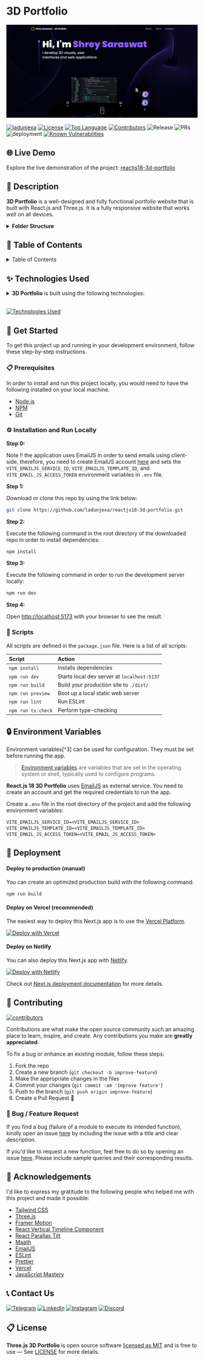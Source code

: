 # 3D Portfolio

<!-- GitHub badges -->

<!-- [![Latest release](https://img.shields.io/github/v/release/ladunjexa/reactjs18-3d-portfolio?label=Latest%20release&style=social)](https://github.com/ladunjexa/reactjs18-3d-portfolio/releases/tag/v0.1.0)
[![Stars](https://img.shields.io/github/stars/ladunjexa/reactjs18-3d-portfolio?style=social)](https://github.com/ladunjexa/reactjs18-3d-portfolio/stargazers)
[![Fork](https://img.shields.io/github/forks/ladunjexa/reactjs18-3d-portfolio?style=social)](https://github.com/ladunjexa/reactjs18-3d-portfolio/forks)
[![GitHub commits](https://img.shields.io/github/commit-activity/t/ladunjexa/reactjs18-3d-portfolio?style=social&logo=github)](https://github.com/ladunjexa/reactjs18-3d-portfolio/commits)
[![Pull requests](https://img.shields.io/github/issues-pr/ladunjexa/reactjs18-3d-portfolio?style=social&logo=github)](https://github.com/ladunjexa/reactjs18-3d-portfolio/pulls) -->

![demo](.github/README_ASSETS/3d-portfolio.png)

[![ladunjexa](https://custom-icon-badges.demolab.com/badge/made%20by%20-ladunjexa-556bf2?logo=github&logoColor=white&labelColor=101827)](https://github.com/luadnjexa)
[![License](https://img.shields.io/github/license/ladunjexa/reactjs18-3d-portfolio?color=dddddd&labelColor=000000)](https://github.com/ladunjexa/reactjs18-3d-portfolio/blob/main/LICENSE)
[![Top Language](https://img.shields.io/github/languages/top/ladunjexa/reactjs18-3d-portfolio?logo=github&logoColor=%23007ACC&label=TypeScript)](https://www.typescriptlang.org/)
[![Contributors](https://img.shields.io/github/contributors/ladunjexa/reactjs18-3d-portfolio?style=flat&color=orange&label=Contributors)](https://github.com/ladunjexa/reactjs18-3d-portfolio/graphs/contributors)
![Release](https://img.shields.io/github/release/ladunjexa/reactjs18-3d-portfolio.svg)
![PRs](https://img.shields.io/badge/PRs-welcome-ff69b4.svg?style=shields)
![deployment](https://img.shields.io/github/deployments/ladunjexa/reactjs18-3d-portfolio/Production?logo=vercel&label=Website)
[![Known Vulnerabilities](https://snyk.io/test/github/ladunjexa/reactjs18-3d-portfolio/badge.svg)](https://snyk.io/test/github/ladunjexa/reactjs18-3d-portfolio)

## 🌐 Live Demo

Explore the live demonstration of the project:
[reactjs18-3d-portfolio](https://reactjs18-3-d-portfolio.vercel.app/)

## 📝 Description

**3D Portfolio** is a well-designed and fully functional portfolio website that is built with
React.js and Three.js. It is a fully responsive website that works well on all devices.

<details><summary><b>Folder Structure</b></summary>

```bash
reactjs18-3d-portfolio/
├── src/
├   ├── App.tsx
├   ├── globals.css
├   ├── main.tsx
├   ├── vite.env.d.ts
├   ├── components/
├   ├   ├── atoms/
├   ├   ├   └── Header.tsx
├   ├   ├── canvas/
├   ├   ├   ├── Ball.tsx
├   ├   ├   ├── Computers.tsx
├   ├   ├   ├── Earth.tsx
├   ├   ├   ├── Stars.tsx
├   ├   ├   └── index.ts
├   ├   ├── layout/
├   ├   ├   ├── Loader.tsx
├   ├   ├   └── Navbar.tsx
├   ├   ├── sections/
├   ├   ├   ├── About.tsx
├   ├   ├   ├── Contact.tsx
├   ├   ├   ├── Experience.tsx
├   ├   ├   ├── Feedbacks.tsx
├   ├   ├   ├── Hero.tsx
├   ├   ├   ├── Tech.tsx
├   ├   ├   ├── Works.tsx
├   ├   ├   └── page.tsx
├   ├   └── index.ts
├   ├── constants/
├   ├   ├── config.ts
├   ├   ├── styles.ts
├   ├   └── index.ts
├   ├── hoc/
├   ├   ├── SectionWrapper.tsx
├   ├   └── index.ts
├   ├── utils/
├   ├   └── motion.ts
├   ├── types/
├   ├   └── index.d.ts
├   └── assets/
├       ├── company/
├       ├   └── [[...]].{svg,png}
├       ├── tech/
├       ├   └── [[...]].{svg,png}
├       ├── [[...]].{svg,png}
├       └── index.ts
├── public/
├   ├── desktop_pc
├   ├   ├── textures/[[...]].png
├   ├   ├── license.txt
├   ├   ├── scene.bin
├   ├   └── scene.gltf
├   ├── planet
├   ├   ├── textures/[[...]].png
├   ├   ├── license.txt
├   ├   ├── scene.bin
├   ├   └── scene.gltf
├   ├── logo.png
├   └── logo.svg
├── .env
├── .eslintignore
├── .eslintrc.cjs
├── .gitignore
├── .prettierignore
├── .prettierrc.cjs
├── index.html
├── LICENSE
├── README.md
├── package.json
├── postcss.config.cjs
├── tailwind.config.cjs
├── tsconfig.json
├── tsconfig.node.json
└── vite.config.js
```

</details>

## 📖 Table of Contents

<details><summary>Table of Contents</summary>

- [Live Demo](#-live-demo)
- [Description](#-description)
- [Technologies Used](#-technologies-used)
- [Get Started](#-get-started)
  - [Prerequisites](#-prerequisites)
  - [Installation and Run Locally](#-installation-and-run-locally)
  - [Scripts](#-scripts)
- [Environment Variables](#-environment-variables)
- [Deployment](#-deployment)
  - [Deploy to production (manual)](#-deploy-to-production-manual)
  - [Deploy on Vercel (recommended)](#-deploy-on-vercel-recommended)
  - [Deploy on Netlify](#-deploy-on-netlify)
- [Contributing](#-contributing)
  - [Bug / Feature Request](#-bug--feature-request)
- [Acknowledgements](#-acknowledgements)
- [References](#-references)
- [Contact Us](#-contact-us)
- [License](#-license)

</details>

## ✨ Technologies Used

<details><summary><b>3D Portfolio</b> is built using the following technologies:</summary>

- [TypeScript](https://www.typescriptlang.org/): TypeScript is a typed superset of JavaScript that
  compiles to plain JavaScript.
- [Vite](https://vitejs.dev/): Vite is a build tool that aims to provide a faster and leaner
  development experience for modern web projects.
- [React.js](https://reactjs.org/): React is a free and open-source front-end JavaScript library for
  building user interfaces or UI components.
- [Three.js](https://threejs.org/): Three.js is a cross-browser JavaScript library and application
  programming interface used to create and display animated 3D computer graphics in a web browser
  using WebGL.
- [Framer Motion](https://www.framer.com/motion/): Framer Motion is a production-ready motion
  library for React.
- [Tailwind CSS](https://tailwindcss.com/): Tailwind CSS is a utility-first CSS framework for
  rapidly building custom user interfaces.
- [ESLint](https://eslint.org/): ESLint is a static code analysis tool for identifying problematic
  patterns found in JavaScript code.
- [Prettier](https://prettier.io/): Prettier is an opinionated code formatter.
- [Vercel](https://vercel.com/): Vercel is a cloud platform for frontend developers, providing the
  frameworks, workflows, and infrastructure to build a faster, more personalized Web.

</details><br/>

[![Technologies Used](https://skillicons.dev/icons?i=ts,vite,react,threejs,tailwind,vercel)](https://skillicons.dev)

## 🧰 Get Started

To get this project up and running in your development environment, follow these step-by-step
instructions.

### 📋 Prerequisites

In order to install and run this project locally, you would need to have the following installed on
your local machine.

- [Node.js](https://nodejs.org/en/)
- [NPM](https://www.npmjs.com/get-npm)
- [Git](https://git-scm.com/downloads)

### ⚙️ Installation and Run Locally

**Step 0:**

Note :bangbang: the application uses EmailJS in order to send emails using client-side, therefore,
you need to create EmailJS account [here](https://emailjs.com/) and sets the
`VITE_EMAILJS_SERVICE_ID`, `VITE_EMAILJS_TEMPLATE_ID`, and `VITE_EMAIL_JS_ACCESS_TOKEN` environment
variables in `.env` file.

**Step 1:**

Download or clone this repo by using the link below:

```bash
git clone https://github.com/ladunjexa/reactjs18-3d-portfolio.git
```

**Step 2:**

Execute the following command in the root directory of the downloaded repo in order to install
dependencies:

```bash
npm install
```

**Step 3:**

Execute the following command in order to run the development server locally:

```bash
npm run dev
```

**Step 4:**

Open [http://localhost:5173](http://localhost:5173) with your browser to see the result.

### 📜 Scripts

All scripts are defined in the `package.json` file. Here is a list of all scripts:

| Script             | Action                                      |
| :----------------- | :------------------------------------------ |
| `npm install`      | Installs dependencies                       |
| `npm run dev`      | Starts local dev server at `localhost:5137` |
| `npm run build`    | Build your production site to `./dist/`     |
| `npm run preview`  | Boot up a local static web server           |
| `npm run lint`     | Run ESLint                                  |
| `npm run ts:check` | Perform type-checking                       |

## 🔒 Environment Variables

Environment variables[^3] can be used for configuration. They must be set before running the app.

> [Environment variables](https://en.wikipedia.org/wiki/Environment_variable) are variables that are
> set in the operating system or shell, typically used to configure programs.

**React.js 18 3D Portfolio** uses [EmailJS](https://www.emailjs.com/) as external service. You need
to create an account and get the required credentials to run the app.

Create a `.env` file in the root directory of the project and add the following environment
variables:

```env
VITE_EMAILJS_SERVICE_ID=<VITE_EMAILJS_SERVICE_ID>
VITE_EMAILJS_TEMPLATE_ID=<VITE_EMAILJS_TEMPLATE_ID>
VITE_EMAIL_JS_ACCESS_TOKEN=<VITE_EMAIL_JS_ACCESS_TOKEN>
```

## 🚀 Deployment

#### Deploy to production (manual)

You can create an optimized production build with the following command:

```bash
npm run build
```

#### Deploy on Vercel (recommended)

The easiest way to deploy this Next.js app is to use the
[Vercel Platform](https://vercel.com/new?utm_medium=default-template&filter=next.js&utm_source=create-next-app&utm_campaign=create-next-app-readme).

[![Deploy with Vercel](https://vercel.com/button)](https://vercel.com/new/clone?repository-url=https%3A%2F%2Fgithub.com%2Fladunjexa%2Freactjs18-3d-portfolio)

#### Deploy on Netlify

You can also deploy this Next.js app with [Netlify](https://www.netlify.com/).

[![Deploy with Netlify](https://www.netlify.com/img/deploy/button.svg)](https://app.netlify.com/start/deploy?repository=https://github.com/ladunjexa/reactjs18-3d-portfolio)

Check out [Next.js deployment documentation](https://nextjs.org/docs/deployment) for more details.

## 🔧 Contributing

[![contributors](https://contrib.rocks/image?repo=ladunjexa/reactjs18-3d-portfolio)](https://github.com/ladunjexa/reactjs18-3d-portfolio/graphs/contributors)

Contributions are what make the open source community such an amazing place to learn, inspire, and
create. Any contributions you make are **greatly appreciated**.

To fix a bug or enhance an existing module, follow these steps:

1. Fork the repo
2. Create a new branch (`git checkout -b improve-feature`)
3. Make the appropriate changes in the files
4. Commit your changes (`git commit -am 'Improve feature'`)
5. Push to the branch (`git push origin improve-feature`)
6. Create a Pull Request 🎉

### 📩 Bug / Feature Request

If you find a bug (failure of a module to execute its intended function), kindly open an issue
[here](https://github.com/ladunjexa/reactjs18-3d-portfolio/issues/new) by including the issue with a
title and clear description.

If you'd like to request a new function, feel free to do so by opening an issue
[here](https://github.com/ladunjexa/reactjs18-3d-portfolio/issues/new). Please include sample
queries and their corresponding results.

## 💎 Acknowledgements

I'd like to express my gratitude to the following people who helped me with this project and made it
possible:

- [Tailwind CSS](https://tailwindcss.com/)
- [Three.js](https://threejs.org/)
- [Framer Motion](https://www.framer.com/motion/)
- [React Vertical Timeline Component](https://www.npmjs.com/package/react-vertical-timeline-component)
- [React Parallax Tilt](https://www.npmjs.com/package/react-parallax-tilt)
- [Maath](https://www.npmjs.com/package/maath)
- [EmailJS](https://www.emailjs.com/)
- [ESLint](https://eslint.org/)
- [Prettier](https://prettier.io/)
- [Vercel](https://vercel.com/)
- [JavaScript Mastery](https://www.jsmastery.pro/)

## 📞 Contact Us

[![Telegram](https://img.shields.io/badge/Telegram-@ladunjexa-2CA5E0?style=social&logo=telegram&logoColor=000000)](https://t.me/ladunjexa)
[![LinkedIn](https://img.shields.io/badge/LinkedIn-ladunjexa-blue?style=flat&logo=linkedin&logoColor=b0c0c0&labelColor=363D44)](https://www.linkedin.com/in/lironabutbul)
[![Instagram](https://img.shields.io/badge/Instagram-ladunjexa-grey?style=flat&logo=instagram&logoColor=b0c0c0&labelColor=8134af)](https://www.instagram.com/ladunjexa)
[![Discord](https://img.shields.io/badge/Discord-ladunjexa-7289da?style=flat&logo=discord&logoColor=b0c0c0&labelColor=2c2f33)](https://discord.com/users/827996364331810816)

<!-- [![Twitter](https://img.shields.io/twitter/follow/ladunjexa.svg?style=social)](https://twitter.com/intent/follow?screen_name=ladunjexa) -->

## 📋 License

**Three.js 3D Portfolio** is open source software
[licensed as MIT](https://opensource.org/license/mit/) and is free to use — See
[LICENSE](https://github.com/ladunjexa/reactjs18-3d-portfolio/blob/main/LICENSE) for more details.
